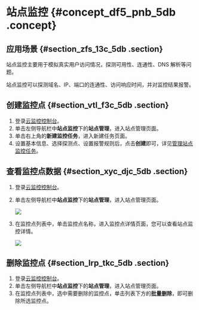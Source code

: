 # 站点监控 {#concept_df5_pnb_5db .concept}

## 应用场景 {#section_zfs_13c_5db .section}

站点监控主要用于模拟真实用户访问情况，探测可用性、连通性、DNS 解析等问题。

站点监控可以探测域名、IP、端口的连通性、访问响应时间，并对监控结果报警。

## 创建监控点 {#section_vtl_f3c_5db .section}

1.  登录[云监控控制台](https://cloudmonitor.console.aliyun.com)。
2.  单击左侧导航栏中**站点监控**下的**站点管理**，进入站点管理页面。
3.  单击右上角的**新建监控任务**，进入新建任务页面。
4.  设置基本信息、选择探测点、设置报警规则后，点击**创建**即可，详见[管理站点监控任务](../../../../cn.zh-CN/用户指南/站点监控/管理站点监控任务.md#)。

## 查看监控点数据 {#section_xyc_djc_5db .section}

1.  登录[云监控控制台](https://cloudmonitor.console.aliyun.com)。
2.  单击左侧导航栏中**站点监控**下的**站点管理**，进入站点管理页面。

    ![](http://static-aliyun-doc.oss-cn-hangzhou.aliyuncs.com/assets/img/6127/154269241813789_zh-CN.png)

3.  在监控点列表中，单击监控点名称，进入监控点详情页面，您可以查看站点监控详情。

    ![](http://static-aliyun-doc.oss-cn-hangzhou.aliyuncs.com/assets/img/6127/154269241813790_zh-CN.png)


## 删除监控点 {#section_lrp_tkc_5db .section}

1.  登录[云监控控制台](https://cloudmonitor.console.aliyun.com)。
2.  单击左侧导航栏中**站点监控**下的**站点管理**，进入站点管理页面。
3.  在监控点列表中，选中需要删除的监控点，单击列表下方的**批量删除**，即可删除所选监控点。

